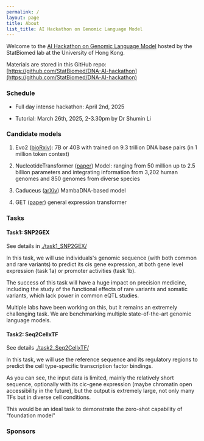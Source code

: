 ```yaml
---
permalink: /
layout: page
title: About
list_title: AI Hackathon on Genomic Language Model
---
```



Welcome to the [AI Hackathon on Genomic Language Model](https://statbiomed.github.io/DNA-AI-hackathon/) 
hosted by the StatBiomed lab at the University of Hong Kong.

Materials are stored in this GitHub repo: 
[https://github.com/StatBiomed/DNA-AI-hackathon](https://github.com/StatBiomed/DNA-AI-hackathon)

### Schedule

- Full day intense hackathon: April 2nd, 2025

- Tutorial: March 26th, 2025, 2-3.30pm by Dr Shumin Li


### Candidate models

1. Evo2 ([bioRxiv](https://www.biorxiv.org/content/10.1101/2025.02.18.638918v1)): 
   7B or 40B with trained on 9.3 trillion DNA base pairs (in 1 million token 
   context)

2. NucleotideTransformer ([paper](https://www.nature.com/articles/s41592-024-02523-z))
   Model: ranging from 50 million up to 2.5 billion parameters and integrating 
   information from 3,202 human genomes and 850 genomes from diverse species

3. Caduceus ([arXiv](https://arxiv.org/abs/2403.03234))
   MambaDNA-based model

4. GET ([paper](https://www.nature.com/articles/s41586-024-08391-z))
   general expression transformer


### Tasks

#### Task1: SNP2GEX

See details in [./task1_SNP2GEX/](https://github.com/StatBiomed/DNA-AI-hackathon/tree/main/task1_SNP2GEX/)

In this task, we will use individuals's genomic sequence (with both common and 
rare variants) to predict its cis gene expression, at both gene level expression (task 1a)
or promoter activities (task 1b).

The success of this task will have a huge impact on precision medicine, 
including the study of the functional effects of rare variants and somatic 
variants, which lack power in common eQTL studies.

Multiple labs have been working on this, but it remains an extremely challenging
task. We are benchmarking multiple state-of-the-art genomic language models.

#### Task2: Seq2CellxTF

See details [./task2_Seq2CellxTF/](https://github.com/StatBiomed/DNA-AI-hackathon/tree/main//task2_Seq2CellxTF/)

In this task, we will use the reference sequence and its regulatory regions to
predict the cell type-specific transcription factor bindings.

As you can see, the input data is limited, mainly the relatively short sequence,
optionally with its cic-gene expression (maybe chromatin open accessibility in 
the future), but the output is extremely large, not only many TFs but in diverse 
cell conditions.

This would be an ideal task to demonstrate the zero-shot capability of 
"foundation model"


### Sponsors

